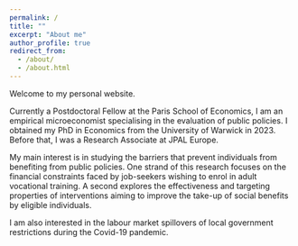 ```yaml
---
permalink: /
title: ""
excerpt: "About me"
author_profile: true
redirect_from: 
  - /about/
  - /about.html
---
```


Welcome to my personal website.  

Currently a Postdoctoral Fellow at the Paris School of Economics, I am an empirical microeconomist specialising in the evaluation of public policies. I obtained my PhD in Economics from the University of Warwick in 2023. Before that, I was a Research Associate at JPAL Europe.

My main interest is in studying the barriers that prevent individuals from benefiting from public policies. One strand of this research focuses on the financial constraints faced by job-seekers wishing to enrol in adult vocational training. A second explores the effectiveness and targeting properties of interventions aiming to improve the take-up of social benefits by eligible individuals.

I am also interested in the labour market spillovers of local government restrictions during the Covid-19 pandemic.


